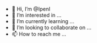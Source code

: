 - 👋 Hi, I’m @IpenI
- 👀 I’m interested in ...
- 🌱 I’m currently learning ...
- 💞️ I’m looking to collaborate on ...
- 📫 How to reach me ...

<!---
IpenI/IpenI is a ✨ special ✨ repository because its `README.md` (this file) appears on your GitHub profile.
You can click the Preview link to take a look at your changes.
--->
